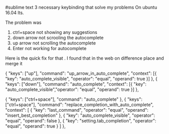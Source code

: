 #sublime text 3 necessary keybinding that solve my problems On ubuntu 16.04 lts.

The problem was 
1) ctrl+space not showing any suggestions
2) down arrow not scrooling the autocomplete
3) up arrow not scrolling the autocomplete
4) Enter not working for autocomplete

Here is the quick fix for that . I found that in the web on difference place and merge it 

{
       "keys": ["up"],
       "command": "up_arrow_in_auto_complete",
       "context": [{
           "key": "auto_complete_visible",
           "operator": "equal",
           "operand": true
       }]
   }, {
       "keys": ["down"],
       "command": "auto_complete",
       "context": [{
           "key": "auto_complete_visible","operator": "equal",
           "operand": true
       }]
   },


   { "keys": ["ctrl+space"], "command": "auto_complete" },
   { "keys": ["ctrl+space"], "command": "replace_completion_with_auto_complete", "context":
       [
           { "key": "last_command", "operator": "equal", "operand": "insert_best_completion" },
           { "key": "auto_complete_visible", "operator": "equal", "operand": false },
           { "key": "setting.tab_completion", "operator": "equal", "operand": true }
       ]
   },
